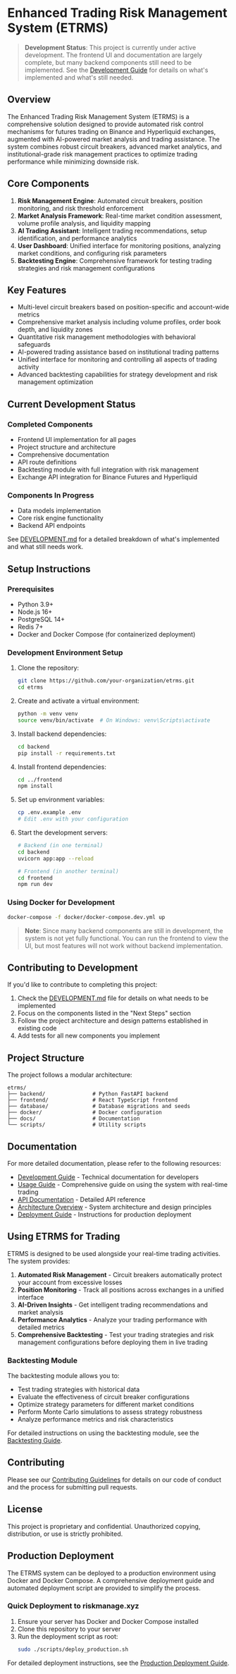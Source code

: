 # Enhanced Trading Risk Management System (ETRMS)

> **Development Status**: This project is currently under active development. The frontend UI and documentation are largely complete, but many backend components still need to be implemented. See the [Development Guide](docs/DEVELOPMENT.md) for details on what's implemented and what's still needed.

## Overview

The Enhanced Trading Risk Management System (ETRMS) is a comprehensive solution designed to provide automated risk control mechanisms for futures trading on Binance and Hyperliquid exchanges, augmented with AI-powered market analysis and trading assistance. The system combines robust circuit breakers, advanced market analytics, and institutional-grade risk management practices to optimize trading performance while minimizing downside risk.

## Core Components

1. **Risk Management Engine**: Automated circuit breakers, position monitoring, and risk threshold enforcement
2. **Market Analysis Framework**: Real-time market condition assessment, volume profile analysis, and liquidity mapping
3. **AI Trading Assistant**: Intelligent trading recommendations, setup identification, and performance analytics
4. **User Dashboard**: Unified interface for monitoring positions, analyzing market conditions, and configuring risk parameters
5. **Backtesting Engine**: Comprehensive framework for testing trading strategies and risk management configurations

## Key Features

- Multi-level circuit breakers based on position-specific and account-wide metrics
- Comprehensive market analysis including volume profiles, order book depth, and liquidity zones
- Quantitative risk management methodologies with behavioral safeguards
- AI-powered trading assistance based on institutional trading patterns
- Unified interface for monitoring and controlling all aspects of trading activity
- Advanced backtesting capabilities for strategy development and risk management optimization

## Current Development Status

### Completed Components
- Frontend UI implementation for all pages
- Project structure and architecture
- Comprehensive documentation
- API route definitions
- Backtesting module with full integration with risk management
- Exchange API integration for Binance Futures and Hyperliquid

### Components In Progress
- Data models implementation
- Core risk engine functionality
- Backend API endpoints

See [DEVELOPMENT.md](docs/DEVELOPMENT.md) for a detailed breakdown of what's implemented and what still needs work.

## Setup Instructions

### Prerequisites

- Python 3.9+
- Node.js 16+
- PostgreSQL 14+
- Redis 7+
- Docker and Docker Compose (for containerized deployment)

### Development Environment Setup

1. Clone the repository:
   ```bash
   git clone https://github.com/your-organization/etrms.git
   cd etrms
   ```

2. Create and activate a virtual environment:
   ```bash
   python -m venv venv
   source venv/bin/activate  # On Windows: venv\Scripts\activate
   ```

3. Install backend dependencies:
   ```bash
   cd backend
   pip install -r requirements.txt
   ```

4. Install frontend dependencies:
   ```bash
   cd ../frontend
   npm install
   ```

5. Set up environment variables:
   ```bash
   cp .env.example .env
   # Edit .env with your configuration
   ```

6. Start the development servers:
   ```bash
   # Backend (in one terminal)
   cd backend
   uvicorn app:app --reload

   # Frontend (in another terminal)
   cd frontend
   npm run dev
   ```

### Using Docker for Development

```bash
docker-compose -f docker/docker-compose.dev.yml up
```

> **Note**: Since many backend components are still in development, the system is not yet fully functional. You can run the frontend to view the UI, but most features will not work without backend implementation.

## Contributing to Development

If you'd like to contribute to completing this project:

1. Check the [DEVELOPMENT.md](docs/DEVELOPMENT.md) file for details on what needs to be implemented
2. Focus on the components listed in the "Next Steps" section
3. Follow the project architecture and design patterns established in existing code
4. Add tests for all new components you implement

## Project Structure

The project follows a modular architecture:

```
etrms/
├── backend/               # Python FastAPI backend
├── frontend/              # React TypeScript frontend
├── database/              # Database migrations and seeds
├── docker/                # Docker configuration
├── docs/                  # Documentation
└── scripts/               # Utility scripts
```

## Documentation

For more detailed documentation, please refer to the following resources:

- [Development Guide](docs/DEVELOPMENT.md) - Technical documentation for developers
- [Usage Guide](docs/USAGE_GUIDE.md) - Comprehensive guide on using the system with real-time trading
- [API Documentation](docs/api/README.md) - Detailed API reference
- [Architecture Overview](docs/architecture/) - System architecture and design principles
- [Deployment Guide](docs/deployment/) - Instructions for production deployment

## Using ETRMS for Trading

ETRMS is designed to be used alongside your real-time trading activities. The system provides:

1. **Automated Risk Management** - Circuit breakers automatically protect your account from excessive losses
2. **Position Monitoring** - Track all positions across exchanges in a unified interface
3. **AI-Driven Insights** - Get intelligent trading recommendations and market analysis
4. **Performance Analytics** - Analyze your trading performance with detailed metrics
5. **Comprehensive Backtesting** - Test your trading strategies and risk management configurations before deploying them in live trading

### Backtesting Module

The backtesting module allows you to:

- Test trading strategies with historical data
- Evaluate the effectiveness of circuit breaker configurations
- Optimize strategy parameters for different market conditions
- Perform Monte Carlo simulations to assess strategy robustness
- Analyze performance metrics and risk characteristics

For detailed instructions on using the backtesting module, see the [Backtesting Guide](backend/exchange/backtesting/README.md).

## Contributing

Please see our [Contributing Guidelines](docs/CONTRIBUTING.md) for details on our code of conduct and the process for submitting pull requests.

## License

This project is proprietary and confidential. Unauthorized copying, distribution, or use is strictly prohibited.

## Production Deployment

The ETRMS system can be deployed to a production environment using Docker and Docker Compose. A comprehensive deployment guide and automated deployment script are provided to simplify the process.

### Quick Deployment to riskmanage.xyz

1. Ensure your server has Docker and Docker Compose installed
2. Clone this repository to your server
3. Run the deployment script as root:
   ```bash
   sudo ./scripts/deploy_production.sh
   ```

For detailed deployment instructions, see the [Production Deployment Guide](docs/deployment/PRODUCTION_DEPLOYMENT.md). 